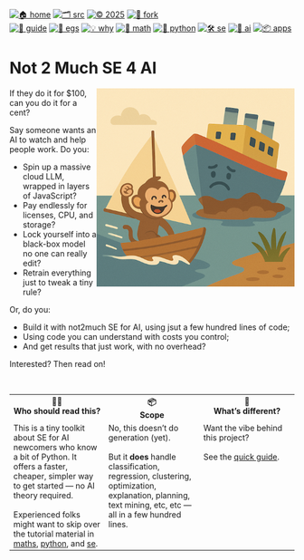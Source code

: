 [![🏠 home](https://img.shields.io/badge/home-cccccc?style=flat)](/README.md)
[![🗂️ src](https://img.shields.io/badge/src-aaaaaa?style=flat)](/src/)
[![© 2025](https://img.shields.io/badge/©︎_2025-cccccc?style=flat)](#)
[![🔱 fork](https://img.shields.io/badge/fork-grey?style=flat&logo=github&logoColor=white)](https://github.com/not2much/se4ai/fork)<br>
[![🧭 guide](https://img.shields.io/badge/guide-88c0d0?style=flat)](/docs/rules.md)
[![📂 egs](https://img.shields.io/badge/egs-81a1c1?style=flat)](/docs/egs.md)
[![💡 why](https://img.shields.io/badge/motivation-eee85c?style=flat)](/docs/motives.md)
[![📐 math](https://img.shields.io/badge/maths-8faadc?style=flat)](/docs/maths.md)
[![🐍 python](https://img.shields.io/badge/python-a4c639?style=flat)](/docs/python.md)
[![🛠 se](https://img.shields.io/badge/se-f36f6f?style=flat)](/docs/se.md)
[![🧠 ai](https://img.shields.io/badge/ai-c17dc6?style=flat)](/docs/a.md)
[![📦 apps](https://img.shields.io/badge/apps-faa857?style=flat)](/docs/apps.md)

# Not 2 Much SE 4 AI 

<img align=right src="/docs/img/not2much.png" width=350>

If they do it for $100, can you do it for a cent?

Say someone wants an AI to watch and help people work. Do you:

- Spin up a massive cloud LLM, wrapped in layers of JavaScript?
- Pay endlessly for licenses, CPU, and storage?
- Lock yourself into a black-box model no one can really edit?
- Retrain everything just to tweak a tiny rule?

Or, do you:

- Build it with not2much SE for AI, using jsut a few hundred lines of code;
- Using code you can understand with costs you control;
- And get results that just work, with no  overhead?

Interested? Then read on!

<br clear=all>

<table width="100%">
  <tr>
    <th width="33%" valign="top">🧑‍💻 <br> <strong>Who should read this?</strong></th>
    <th width="33%" valign="top">📦 <br> <strong>Scope</strong></th>
    <th width="33%" valign="top">🌟 <br> <strong>What’s different?</strong></th>
  </tr>
  <tr>
    <td valign="top">
      This is a tiny toolkit about  SE for AI newcomers who know a bit of Python. It offers a faster, cheaper, simpler way to get started — no AI theory required.
      <br><br>
      Experienced folks might want to skip over the tutorial material in
         <a href="/docs/maths.md">maths</a>,
         <a href="/docs/python.md">python</a>, and
         <a href="/docs/se.md">se</a>.      
    </td>
    <td valign="top">
      No, this doesn’t do generation (yet).
      <br><br>
      But it <strong>does</strong> handle classification, regression, clustering, optimization, explanation, planning, text mining, etc, etc — all in a few hundred lines.
    </td>
    <td valign="top">
      Want the vibe behind this project?
      <br><br>
      See the    <a href="/docs/rules.md">quick guide</a>.
    </td>
  </tr>
</table>
